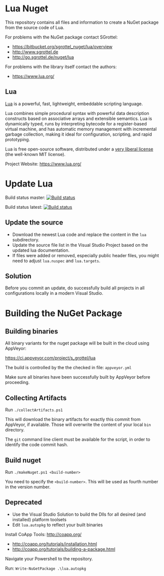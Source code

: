 # Lua Nuget #

This repository contains all files and information to create a NuGet package from the source code of Lua.

For problems with the NuGet package contact SGrottel: 

* https://bitbucket.org/sgrottel_nuget/lua/overview
* http://www.sgrottel.de
* http://go.sgrottel.de/nuget/lua

For problems with the library itself contact the authors:

* https://www.lua.org/

## Lua ##

[Lua](https://www.lua.org/) is a powerful, fast, lightweight, embeddable scripting language.

Lua combines simple procedural syntax with powerful data description constructs based on associative arrays and extensible semantics.
Lua is dynamically typed, runs by interpreting bytecode for a register-based virtual machine, and has automatic memory management with incremental garbage collection, making it ideal for configuration, scripting, and rapid prototyping.

Lua is free open-source software, distributed under a [very liberal license](https://www.lua.org/license.html) (the well-known MIT license).

Project Website: https://www.lua.org/


# Update Lua #

Build status master:
[![Build status](https://ci.appveyor.com/api/projects/status/9qn16byb2a15kd5u/branch/master?svg=true)](https://ci.appveyor.com/project/s_grottel/lua/branch/master)

Build status latest:
[![Build status](https://ci.appveyor.com/api/projects/status/9qn16byb2a15kd5u?svg=true)](https://ci.appveyor.com/project/s_grottel/lua)

## Update the source ##

* Download the newest Lua code and replace the content in the `lua` subdirectory.
* Update the source file list in the Visual Studio Project based on the updated lua documentation.
* If files were added or removed, especially public header files, you might need to adjust `lua.nuspec` and `lua.targets`.

## Solution ##

Before you commit an update, do successfully build all projects in all configurations locally in a modern Visual Studio.


# Building the NuGet Package #

## Building binaries ##

All binary variants for the nuget package will be built in the cloud using AppVeyor:

https://ci.appveyor.com/project/s_grottel/lua

The build is controlled by the the checked in file: `appveyor.yml`

Make sure all binaries have been successfully built by AppVeyor before proceeding.

## Collecting Artifacts ##

Run `./collectArtifacts.ps1`

This will download the binary artifacts for exactly this commit from AppVeyor, if available.
Those will overwrite the content of your local ```bin``` directory.

The `git` command line client must be available for the script, in order to identify the code commit hash.

## Build nuget ##

Run `./makeNuget.ps1 <build-number>`

You need to specify the `<build-number>`. This will be used as fourth number in the version number.




## Deprecated ##

* Use the Visual Studio Solution to build the Dlls for all desired (and installed) platform toolsets
* Edit `lua.autopkg` to reflect your built binaries

Install CoApp Tools: http://coapp.org/

* http://coapp.org/tutorials/installation.html
* http://coapp.org/tutorials/building-a-package.html

Navigate your Powershell to the repository.

Run: `Write-NuGetPackage .\lua.autopkg`
